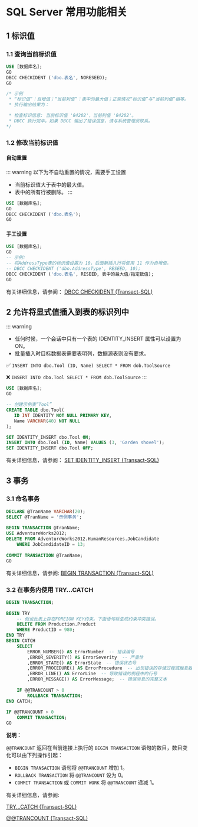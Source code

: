 # SQL Server 常用功能相关
## 1 标识值

### 1.1 查询当前标识值
```sql
USE [数据库名];
GO  
DBCC CHECKIDENT ('dbo.表名', NORESEED);
GO

/* 示例
 * “标识值”：自增值；“当前列值”：表中的最大值；正常情况“标识值”与“当前列值”相等。
 * 执行输出结果为：

 * 检查标识信息: 当前标识值 '84202'，当前列值 '84202'。
 * DBCC 执行完毕。如果 DBCC 输出了错误信息，请与系统管理员联系。
*/
```

### 1.2 修改当前标识值

#### 自动重置 <Badge type="tip" text="推荐" vertical="top" />
::: warning
以下为不自动重置的情况，需要手工设置
- 当前标识值大于表中的最大值。
- 表中的所有行被删除。
:::
```sql
USE [数据库名];
GO  
DBCC CHECKIDENT ('dbo.表名');
GO
```

#### 手工设置
```sql
USE [数据库名];
GO  
-- 示例:
-- 将AddressType表的标识值设置为 10，后面新插入行将使用 11 作为自增值。
-- DBCC CHECKIDENT ('dbo.AddressType', RESEED, 10);  
DBCC CHECKIDENT ('dbo.表名', RESEED, 表中的最大值/指定数值);
GO
```

有关详细信息，请参阅：
[DBCC CHECKIDENT (Transact-SQL)](https://docs.microsoft.com/zh-cn/sql/t-sql/database-console-commands/dbcc-checkident-transact-sql?view=sql-server-ver15)

## 2 允许将显式值插入到表的标识列中

::: warning
- 任何时候，一个会话中只有一个表的 IDENTITY_INSERT 属性可以设置为 ON。
- 批量插入时目标数据表需要表明列，数据源表则没有要求。

✅ `INSERT INTO dbo.Tool (ID, Name) SELECT * FROM dob.ToolSource`

❌ `INSERT INTO dbo.Tool SELECT * FROM dob.ToolSource`
:::

```sql
USE [数据库名];
GO  

-- 创建示例表“Tool”  
CREATE TABLE dbo.Tool(  
   ID INT IDENTITY NOT NULL PRIMARY KEY,   
   Name VARCHAR(40) NOT NULL  
);

SET IDENTITY_INSERT dbo.Tool ON;
INSERT INTO dbo.Tool (ID, Name) VALUES (3, 'Garden shovel');
SET IDENTITY_INSERT dbo.Tool OFF;
```

有关详细信息，请参阅：
[SET IDENTITY_INSERT (Transact-SQL)](https://learn.microsoft.com/zh-cn/sql/t-sql/statements/set-identity-insert-transact-sql?view=sql-server-2016)

## 3 事务
### 3.1 命名事务

``` sql
DECLARE @TranName VARCHAR(20);  
SELECT @TranName = '示例事务';  
  
BEGIN TRANSACTION @TranName;  
USE AdventureWorks2012;  
DELETE FROM AdventureWorks2012.HumanResources.JobCandidate  
    WHERE JobCandidateID = 13;  
  
COMMIT TRANSACTION @TranName;  
GO  
```

有关详细信息，请参阅:
[BEGIN TRANSACTION (Transact-SQL)](https://learn.microsoft.com/zh-cn/sql/t-sql/language-elements/begin-transaction-transact-sql?view=sql-server-ver16)



### 3.2 在事务内使用 TRY…CATCH
```sql
BEGIN TRANSACTION;  
  
BEGIN TRY  
    -- 假设此表上存在FOREIGN KEY约束。下面语句将生成约束冲突错误。
    DELETE FROM Production.Product  
    WHERE ProductID = 980;  
END TRY  
BEGIN CATCH  
    SELECT   
        ERROR_NUMBER() AS ErrorNumber  -- 错误编号
        ,ERROR_SEVERITY() AS ErrorSeverity  -- 严重性
        ,ERROR_STATE() AS ErrorState  -- 错误状态号
        ,ERROR_PROCEDURE() AS ErrorProcedure  -- 出现错误的存储过程或触发器的名称
        ,ERROR_LINE() AS ErrorLine  -- 导致错误的例程中的行号
        ,ERROR_MESSAGE() AS ErrorMessage;  -- 错误消息的完整文本
  
    IF @@TRANCOUNT > 0  
        ROLLBACK TRANSACTION;  
END CATCH;  
  
IF @@TRANCOUNT > 0  
    COMMIT TRANSACTION;  
GO  
```



**说明：**

`@@TRANCOUNT` 返回在当前连接上执行的 `BEGIN TRANSACTION` 语句的数目，数目变化可以由下列操作引起：

- `BEGIN TRANSACTION` 语句将 `@@TRANCOUNT` 增加 1。
- `ROLLBACK TRANSACTION` 将 `@@TRANCOUNT` 设为 0。 
- `COMMIT TRANSACTION` 或 `COMMIT WORK` 将 `@@TRANCOUNT` 递减 1。

有关详细信息，请参阅:

[TRY...CATCH (Transact-SQL)](https://learn.microsoft.com/zh-cn/sql/t-sql/language-elements/try-catch-transact-sql?view=sql-server-ver16)

[@@TRANCOUNT (Transact-SQL)](https://learn.microsoft.com/zh-cn/sql/t-sql/functions/trancount-transact-sql?view=sql-server-ver16)
